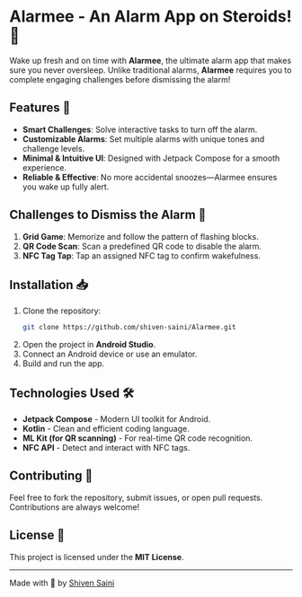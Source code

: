 # Alarmee - An Alarm App on Steroids! 🚀

Wake up fresh and on time with **Alarmee**, the ultimate alarm app that makes sure you never oversleep. Unlike traditional alarms, **Alarmee** requires you to complete engaging challenges before dismissing the alarm!

## Features 🌟
- **Smart Challenges**: Solve interactive tasks to turn off the alarm.
- **Customizable Alarms**: Set multiple alarms with unique tones and challenge levels.
- **Minimal & Intuitive UI**: Designed with Jetpack Compose for a smooth experience.
- **Reliable & Effective**: No more accidental snoozes—Alarmee ensures you wake up fully alert.

## Challenges to Dismiss the Alarm 🎯
1. **Grid Game**: Memorize and follow the pattern of flashing blocks.
2. **QR Code Scan**: Scan a predefined QR code to disable the alarm.
3. **NFC Tag Tap**: Tap an assigned NFC tag to confirm wakefulness.

## Installation 📥
1. Clone the repository:
   ```sh
   git clone https://github.com/shiven-saini/Alarmee.git
   ```
2. Open the project in **Android Studio**.
3. Connect an Android device or use an emulator.
4. Build and run the app.

## Technologies Used 🛠️
- **Jetpack Compose** - Modern UI toolkit for Android.
- **Kotlin** - Clean and efficient coding language.
- **ML Kit (for QR scanning)** - For real-time QR code recognition.
- **NFC API** - Detect and interact with NFC tags.

## Contributing 🤝
Feel free to fork the repository, submit issues, or open pull requests. Contributions are always welcome!

## License 📜
This project is licensed under the **MIT License**.

---
Made with 🚀 by [Shiven Saini](https://github.com/shiven-saini)
